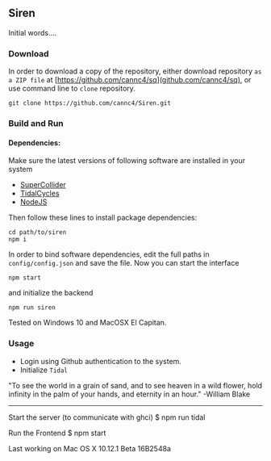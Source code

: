 ## Siren
Initial words....

### Download 

In order to download a copy of the repository, either download repository `as a ZIP file` at [https://github.com/cannc4/sq](github.com/cannc4/sq), or use command line to `clone` repository.

```
git clone https://github.com/cannc4/Siren.git
```

### Build and Run

#### Dependencies:
Make sure the latest versions of following software are installed in your system

- [SuperCollider](http://supercollider.github.io/download.html)
- [TidalCycles](https://tidalcycles.org/getting_started.html)
- [NodeJS](https://nodejs.org/en/download/)

Then follow these lines to install package dependencies:

```
cd path/to/siren
npm i
```

In order to bind software dependencies, edit the full paths in `config/config.json` and save the file. Now you can start the interface
```
npm start
```

and initialize the backend
```
npm run siren
```


Tested on Windows 10 and MacOSX El Capitan.

### Usage

- Login using Github authentication to the system.
- Initialize `Tidal` 




"To see the world in a grain of sand, and to see heaven in a wild flower, hold infinity in the palm of your hands, and eternity in an hour."  -William Blake

-----

Start the server (to communicate with ghci)
$ npm run tidal

Run the Frontend
$ npm start

Last working on Mac OS X 10.12.1 Beta 16B2548a
